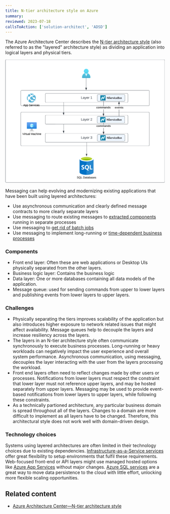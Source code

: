 ```yaml
---
title: N-tier architecture style on Azure
summary:
reviewed: 2023-07-18
callsToAction: ['solution-architect', 'ADSD']
---
```


The Azure Architecture Center describes the [N-tier architecture style](https://learn.microsoft.com/en-us/azure/architecture/guide/architecture-styles/microservices) (also referred to as the "layered" architecture style) as dividing an application into logical layers and physical tiers.

![](azure-layered-architecture.png)

Messaging can help evolving and modernizing existing applications that have been built using layered architectures:
* Use asynchronous communication and clearly defined message contracts to more clearly separate layers
* Use messaging to route existing messages to [extracted components](https://codeopinion.com/splitting-up-a-monolith-into-microservices/) running in separate processes
* Use messaging to [get rid of batch jobs](https://particular.net/blog/death-to-the-batch-job)
* Use messaging to implement long-running or [time-dependent business processes](https://particular.net/webinars/got-the-time)

### Components

* Front end layer: Often these are web applications or Desktop UIs physically separated from the other layers.
* Business logic layer: Contains the business logic
* Data layer: One or more databases containing all data models of the application.
* Message queue: used for sending commands from upper to lower layers and publishing events from lower layers to upper layers.

### Challenges

* Physically separating the tiers improves scalability of the application but also introduces higher exposure to network related issues that might affect availability. Message queues help to decouple the layers and increase resiliency across the layers.
* The layers in an N-tier architecture style often communicate synchronously to execute business processes. Long-running or heavy workloads can negatively impact the user experience and overall system performance. Asynchronous communication, using messaging, decouples the layer interacting with the user from the layers processing the workload.
* Front end layers often need to reflect changes made by other users or processes. Notifications from lower layers must respect the constraint that lower layer must not reference upper layers, and may be hosted separately from upper layers. Messaging may be used to provide event-based notifications from lower layers to upper layers, while following these constraints.
* As a technically partioned architecture, any particular business domain is spread throughout all of the layers. Changes to a domain are more difficult to implement as all layers have to be changed. Therefore, this architectural style does not work well with domain-driven design.

### Technology choices

Systems using layered architectures are often limited in their technology choices due to existing dependencies. [Infrastructure-as-a-Service services](/architecture/azure/compute.md#infrastructure-as-a-service) offer great flexibility to setup environments that fulfil these requirements. Web-focused front-end or API layers might use managed hosted options like [Azure App Services](/architecture/azure/compute.md#platform-as-a-service-azure-app-services) without major changes. [Azure SQL services](/architecture/azure/data-stores.md#azure-sql-database) are a great way to move data persistence to the cloud with little effort, unlocking more flexible scaling opportunities.

## Related content

* [Azure Architecture Center—N-tier architecture style](https://learn.microsoft.com/en-us/azure/architecture/guide/architecture-styles/n-tier)
